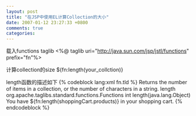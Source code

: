```yaml
---
layout: post
title: "在JSP中使用EL计算Colloction的大小"
date: 2007-01-12 23:27:33 +0800
comments: true
categories: 
---
```

载入functions taglib
	<%@ taglib uri="http://java.sun.com/jsp/jstl/functions" prefix="fn"%>

计算collection的size
	${fn:length(your_collction)}
 
length函数的描述如下
{% codeblock lang:xml fn.tld %}
 <function>
    <description>
      Returns the number of items in a collection, or the number of characters in a string.
    </description>
    <name>length</name>
    <function-class>org.apache.taglibs.standard.functions.Functions</function-class>
    <function-signature>int length(java.lang.Object)</function-signature>
    <example>
      You have ${fn:length(shoppingCart.products)} in your shopping cart.
    </example>
 </function>
{% endcodeblock %}